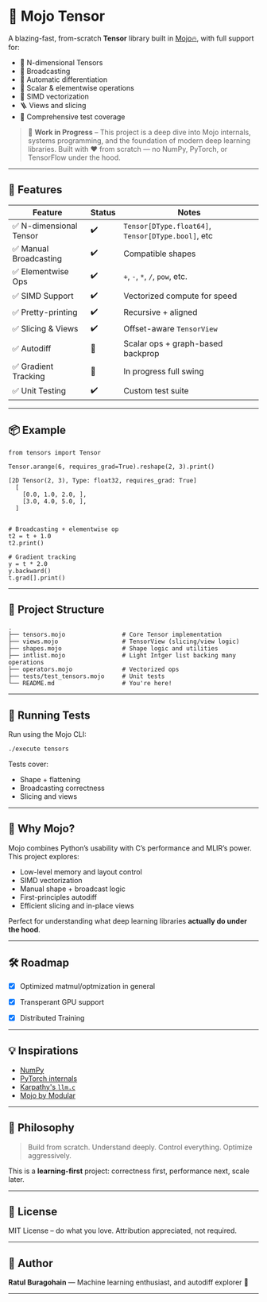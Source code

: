 # 🧠 Mojo Tensor

A blazing-fast, from-scratch **Tensor** library built in [Mojo🔥](https://modular.com/mojo), with full support for:

- 🧮 N-dimensional Tensors
- 🔁 Broadcasting
- 🔢 Automatic differentiation
- 🧠 Scalar & elementwise operations
- 🧬 SIMD vectorization
- 🪜 Views and slicing
- 🧪 Comprehensive test coverage

> 🚧 **Work in Progress** – This project is a deep dive into Mojo internals, systems programming, and the foundation of modern deep learning libraries. Built with ❤️ from scratch — no NumPy, PyTorch, or TensorFlow under the hood.

---

## 🚀 Features

| Feature                  | Status | Notes |
|--------------------------|--------|-------|
| ✅ N-dimensional Tensor   | ✔️     | `Tensor[DType.float64]`, `Tensor[DType.bool]`, etc|
| ✅ Manual Broadcasting    | ✔️     | Compatible shapes |
| ✅ Elementwise Ops        | ✔️     | `+`, `-`, `*`, `/`, `pow`, etc. |
| ✅ SIMD Support           | ✔️     | Vectorized compute for speed |
| ✅ Pretty-printing        | ✔️     | Recursive + aligned |
| ✅ Slicing & Views        | ✔️     | Offset-aware `TensorView` |
| ✅ Autodiff               | 🧪     | Scalar ops + graph-based backprop |
| ✅ Gradient Tracking      | 🧪     | In progress full swing |
| ✅ Unit Testing           | ✔️     | Custom test suite |

---

## 📦 Example

```mojo
from tensors import Tensor

Tensor.arange(6, requires_grad=True).reshape(2, 3).print()

[2D Tensor(2, 3), Type: float32, requires_grad: True]
  [
    [0.0, 1.0, 2.0, ],
    [3.0, 4.0, 5.0, ],
  ]


# Broadcasting + elementwise op
t2 = t + 1.0
t2.print()

# Gradient tracking
y = t * 2.0
y.backward()
t.grad[].print()
```

---

## 📁 Project Structure

```
.
├── tensors.mojo                # Core Tensor implementation
├── views.mojo                  # TensorView (slicing/view logic)
├── shapes.mojo                 # Shape logic and utilities
├── intlist.mojo                # Light Intger list backing many operations
├── operators.mojo              # Vectorized ops
├── tests/test_tensors.mojo     # Unit tests
└── README.md                   # You're here!
```

---

## 🧪 Running Tests

Run using the Mojo CLI:

```bash
./execute tensors
```

Tests cover:
- Shape + flattening
- Broadcasting correctness
- Slicing and views

---

## 🔬 Why Mojo?

Mojo combines Python’s usability with C’s performance and MLIR’s power. This project explores:

- Low-level memory and layout control
- SIMD vectorization
- Manual shape + broadcast logic
- First-principles autodiff 
- Efficient slicing and in-place views

Perfect for understanding what deep learning libraries **actually do under the hood**.

---

## 🛠️ Roadmap

- [x] Optimized matmul/optmization in general
- [x] Transperant GPU support
- [x] Distributed Training


---

## 💡 Inspirations

- [NumPy](https://numpy.org/)  
- [PyTorch internals](https://pytorch.org/)  
- [Karpathy's `llm.c`](https://github.com/karpathy/llm.c)  
- [Mojo by Modular](https://www.modular.com/mojo)  

---

## 🧠 Philosophy

> Build from scratch. Understand deeply. Control everything. Optimize aggressively.

This is a **learning-first** project: correctness first, performance next, scale later.

---

## 📜 License

MIT License – do what you love. Attribution appreciated, not required.

---

## 👋 Author

**Ratul Buragohain** — Machine learning enthusiast, and autodiff explorer 🐁

---

